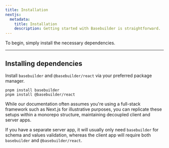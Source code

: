 ```yaml
---
title: Installation
nextjs:
  metadata:
    title: Installation
    description: Getting started with Basebuilder is straightforward.
---
```


To begin, simply install the necessary dependencies.

---

## Installing dependencies

Install `basebuilder` and `@basebuilder/react` via your preferred package manager.

```shell
pnpm install basebuilder
pnpm install @basebuilder/react
```

While our documentation often assumes you're using a full-stack framework such as Next.js for illustrative purposes, you can replicate these setups within a monorepo structure, maintaining decoupled client and server apps.

If you have a separate server app, it will usually only need `basebuilder` for schema and values validation, whereas the client app will require both `basebuilder` and `@basebuilder/react`.
